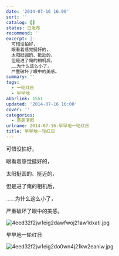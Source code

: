 ```yaml
---
date: '2014-07-16 16:00'
sort: ''
catalog: []
status: 已发布
recommend: ''
excerpt: |-
  可惜没拍好，
  眼看着感觉挺好的，
  太阳挺圆的、挺近的，
  但是进了俺的相机后，
  ……为什么这么小了，
  严重破坏了眼中的美感。
summary: ''
tags:
  - 一轮红日
  - 早早地
abbrlink: 1551
updated: '2014-07-16 16:00'
cover: ''
categories:
  - 燕美清照
urlname: 2014-07-16-早早地一轮红日
title: 早早地一轮红日
---
```


可惜没拍好，


眼看着感觉挺好的，


太阳挺圆的、挺近的，


但是进了俺的相机后，


……为什么这么小了，


严重破坏了眼中的美感。


![4eed32f2jw1eig2dawfwoj21aw1dxati.jpg](https://image.bmqy.net/upload/4eed32f2jw1eig2dawfwoj21aw1dxati.jpg)


早早地一轮红日


![4eed32f2jw1eig2do0wn4j21kw2eaniw.jpg](https://image.bmqy.net/upload/4eed32f2jw1eig2do0wn4j21kw2eaniw.jpg)

